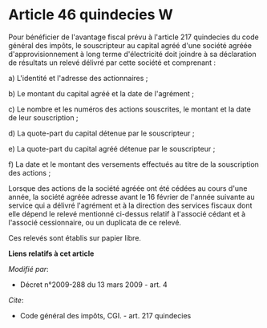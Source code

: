 # Article 46 quindecies W

Pour bénéficier de l'avantage fiscal prévu à l'article 217 quindecies du code général des impôts, le souscripteur au capital
agréé d'une société agréée d'approvisionnement à long terme d'électricité doit joindre à sa déclaration de résultats un
relevé délivré par cette société et comprenant : 

a) L'identité et l'adresse des actionnaires ; 

b) Le montant du capital agréé et la date de l'agrément ; 

c) Le nombre et les numéros des actions souscrites, le montant et la date de leur souscription ; 

d) La quote-part du capital détenue par le souscripteur ; 

e) La quote-part du capital agréé détenue par le souscripteur ; 

f) La date et le montant des versements effectués au titre de la souscription des actions ; 

Lorsque des actions de la société agréée ont été cédées au cours d'une année, la société agréée adresse avant le 16 février
de l'année suivante au service qui a délivré l'agrément et à la direction des services fiscaux dont elle dépend le relevé
mentionné ci-dessus relatif à l'associé cédant et à l'associé cessionnaire, ou un duplicata de ce relevé. 

Ces relevés sont établis sur papier libre.

**Liens relatifs à cet article**

_Modifié par_:

  - Décret n°2009-288 du 13 mars 2009 - art. 4

_Cite_:

  - Code général des impôts, CGI. - art. 217 quindecies
